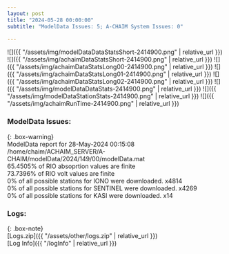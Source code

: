 ```yaml
---
layout: post
title: "2024-05-28 00:00:00"
subtitle: "ModelData Issues: 5; A-CHAIM System Issues: 0"

---
```


![]({{ "/assets/img/modelDataDataStatsShort-2414900.png" | relative_url }})
![]({{ "/assets/img/achaimDataStatsShort-2414900.png" | relative_url }})
![]({{ "/assets/img/achaimDataStatsLong00-2414900.png" | relative_url }})
![]({{ "/assets/img/achaimDataStatsLong01-2414900.png" | relative_url }})
![]({{ "/assets/img/achaimDataStatsLong02-2414900.png" | relative_url }})
![]({{ "/assets/img/modelDataDataStats-2414900.png" | relative_url }})
![]({{ "/assets/img/modelDataStationStats-2414900.png" | relative_url }})
![]({{ "/assets/img/achaimRunTime-2414900.png" | relative_url }})


### ModelData Issues:  
  
{: .box-warning}  
 ModelData report for 28-May-2024 00:15:08   
 /home/chaim/ACHAIM_SERVER/A-CHAIM/modelData/2024/149/00/modelData.mat   
 65.4505% of RIO absoprtion values are finite   
 73.7396% of RIO volt values are finite   
 0% of all possible stations for IONO were downloaded. x4814   
 0% of all possible stations for SENTINEL were downloaded. x4269   
 0% of all possible stations for KASI were downloaded. x14   
  


### Logs:  
  
{: .box-note}  
[Logs.zip]({{ "/assets/other/logs.zip" | relative_url }})  
[Log Info]({{ "/logInfo" | relative_url }})  
